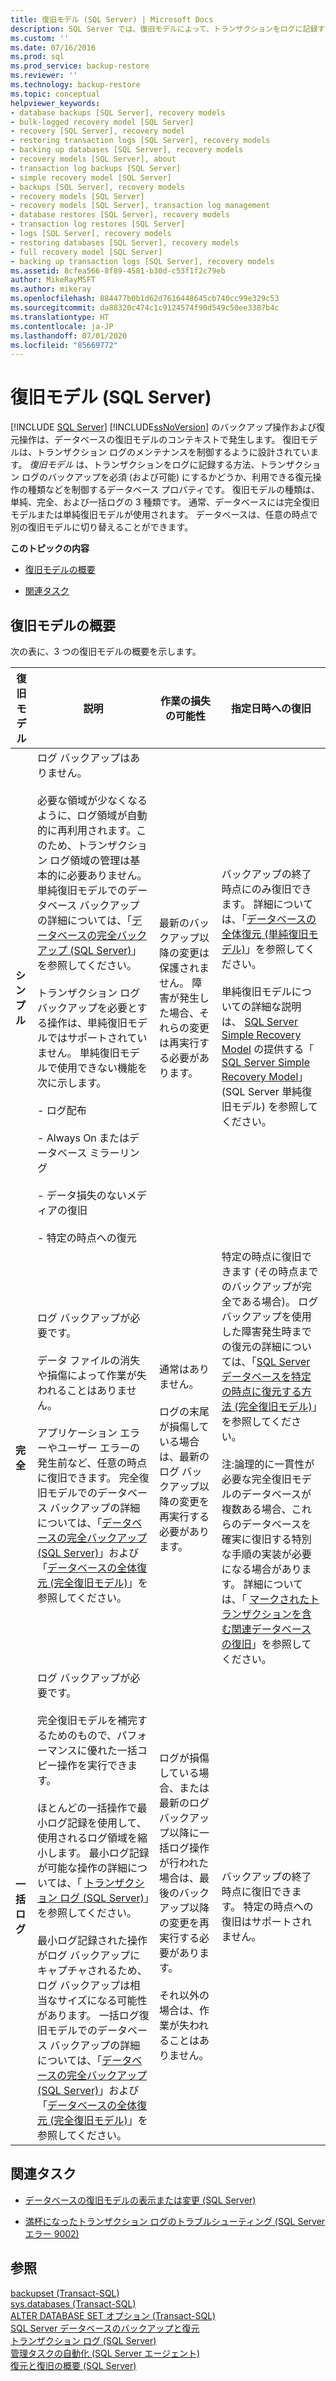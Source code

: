 ```yaml
---
title: 復旧モデル (SQL Server) | Microsoft Docs
description: SQL Server では、復旧モデルによって、トランザクションをログに記録する方法、トランザクション ログのバックアップを必須にするか、利用できる復元操作などが制御されます。
ms.custom: ''
ms.date: 07/16/2016
ms.prod: sql
ms.prod_service: backup-restore
ms.reviewer: ''
ms.technology: backup-restore
ms.topic: conceptual
helpviewer_keywords:
- database backups [SQL Server], recovery models
- bulk-logged recovery model [SQL Server]
- recovery [SQL Server], recovery model
- restoring transaction logs [SQL Server], recovery models
- backing up databases [SQL Server], recovery models
- recovery models [SQL Server], about
- transaction log backups [SQL Server]
- simple recovery model [SQL Server]
- backups [SQL Server], recovery models
- recovery models [SQL Server]
- recovery models [SQL Server], transaction log management
- database restores [SQL Server], recovery models
- transaction log restores [SQL Server]
- logs [SQL Server], recovery models
- restoring databases [SQL Server], recovery models
- full recovery model [SQL Server]
- backing up transaction logs [SQL Server], recovery models
ms.assetid: 8cfea566-8f89-4581-b30d-c53f1f2c79eb
author: MikeRayMSFT
ms.author: mikeray
ms.openlocfilehash: 884477b0b1d62d7616448645cb740cc99e329c53
ms.sourcegitcommit: da88320c474c1c9124574f90d549c50ee3387b4c
ms.translationtype: HT
ms.contentlocale: ja-JP
ms.lasthandoff: 07/01/2020
ms.locfileid: "85669772"
---
```

# <a name="recovery-models-sql-server"></a>復旧モデル (SQL Server)
 [!INCLUDE [SQL Server](../../includes/applies-to-version/sqlserver.md)]
  [!INCLUDE[ssNoVersion](../../includes/ssnoversion-md.md)] のバックアップ操作および復元操作は、データベースの復旧モデルのコンテキストで発生します。 復旧モデルは、トランザクション ログのメンテナンスを制御するように設計されています。 *復旧モデル* は、トランザクションをログに記録する方法、トランザクション ログのバックアップを必須 (および可能) にするかどうか、利用できる復元操作の種類などを制御するデータベース プロパティです。 復旧モデルの種類は、単純、完全、および一括ログの 3 種類です。 通常、データベースには完全復旧モデルまたは単純復旧モデルが使用されます。 データベースは、任意の時点で別の復旧モデルに切り替えることができます。  
  
 **このトピックの内容**  
  
-   [復旧モデルの概要](#RMov)  
  
-   [関連タスク](#RelatedTasks)  
  
##  <a name="recovery-model-overview"></a><a name="RMov"></a> 復旧モデルの概要  
 次の表に、3 つの復旧モデルの概要を示します。  
  
|復旧モデル|説明|作業の損失の可能性|指定日時への復旧|  
|--------------------|-----------------|------------------------|-------------------------------|  
|**シンプル**|ログ バックアップはありません。<br /><br /> 必要な領域が少なくなるように、ログ領域が自動的に再利用されます。このため、トランザクション ログ領域の管理は基本的に必要ありません。 単純復旧モデルでのデータベース バックアップの詳細については、「[データベースの完全バックアップ &#40;SQL Server&#41;](../../relational-databases/backup-restore/full-database-backups-sql-server.md)」を参照してください。<br /><br /> トランザクション ログ バックアップを必要とする操作は、単純復旧モデルではサポートされていません。 単純復旧モデルで使用できない機能を次に示します。<br /><br /> \- ログ配布<br /><br /> \- Always On またはデータベース ミラーリング<br /><br /> \- データ損失のないメディアの復旧<br /><br /> \- 特定の時点への復元|最新のバックアップ以降の変更は保護されません。 障害が発生した場合、それらの変更は再実行する必要があります。|バックアップの終了時点にのみ復旧できます。 詳細については、「[データベースの全体復元 &#40;単純復旧モデル&#41;](../../relational-databases/backup-restore/complete-database-restores-simple-recovery-model.md)」を参照してください。 <br><br> 単純復旧モデルについての詳細な説明は、 [SQL Server Simple Recovery Model](https://www.mssqltips.com/sqlservertutorial/4/sql-server-simple-recovery-model/) の提供する「 [SQL Server Simple Recovery Model](https://www.mssqltips.com)」(SQL Server 単純復旧モデル) を参照してください。|  
|**完全**|ログ バックアップが必要です。<br /><br /> データ ファイルの消失や損傷によって作業が失われることはありません。<br /><br /> アプリケーション エラーやユーザー エラーの発生前など、任意の時点に復旧できます。 完全復旧モデルでのデータベース バックアップの詳細については、「[データベースの完全バックアップ &#40;SQL Server&#41;](../../relational-databases/backup-restore/full-database-backups-sql-server.md)」および「[データベースの全体復元 &#40;完全復旧モデル&#41;](../../relational-databases/backup-restore/complete-database-restores-full-recovery-model.md)」を参照してください。|通常はありません。<br /><br /> ログの末尾が損傷している場合は、最新のログ バックアップ以降の変更を再実行する必要があります。|特定の時点に復旧できます (その時点までのバックアップが完全である場合)。 ログ バックアップを使用した障害発生時までの復元の詳細については、「[SQL Server データベースを特定の時点に復元する方法  &#40;完全復旧モデル&#41;](../../relational-databases/backup-restore/restore-a-sql-server-database-to-a-point-in-time-full-recovery-model.md)」を参照してください。<br /><br /> 注:論理的に一貫性が必要な完全復旧モデルのデータベースが複数ある場合、これらのデータベースを確実に復旧する特別な手順の実装が必要になる場合があります。 詳細については、「 [マークされたトランザクションを含む関連データベースの復旧](../../relational-databases/backup-restore/recovery-of-related-databases-that-contain-marked-transaction.md)」を参照してください。|  
|**一括ログ**|ログ バックアップが必要です。<br /><br /> 完全復旧モデルを補完するためのもので、パフォーマンスに優れた一括コピー操作を実行できます。<br /><br /> ほとんどの一括操作で最小ログ記録を使用して、使用されるログ領域を縮小します。 最小ログ記録が可能な操作の詳細については、「 [トランザクション ログ &#40;SQL Server&#41;](../../relational-databases/logs/the-transaction-log-sql-server.md)」を参照してください。<br /><br /> 最小ログ記録された操作がログ バックアップにキャプチャされるため、ログ バックアップは相当なサイズになる可能性があります。 一括ログ復旧モデルでのデータベース バックアップの詳細については、「[データベースの完全バックアップ &#40;SQL Server&#41;](../../relational-databases/backup-restore/full-database-backups-sql-server.md)」および「[データベースの全体復元 &#40;完全復旧モデル&#41;](../../relational-databases/backup-restore/complete-database-restores-full-recovery-model.md)」を参照してください。|ログが損傷している場合、または最新のログ バックアップ以降に一括ログ操作が行われた場合は、最後のバックアップ以降の変更を再実行する必要があります。<br /><br /> それ以外の場合は、作業が失われることはありません。|バックアップの終了時点に復旧できます。 特定の時点への復旧はサポートされません。|  
  
##  <a name="related-tasks"></a><a name="RelatedTasks"></a> 関連タスク  
  
-   [データベースの復旧モデルの表示または変更 &#40;SQL Server&#41;](../../relational-databases/backup-restore/view-or-change-the-recovery-model-of-a-database-sql-server.md)  
  
-   [満杯になったトランザクション ログのトラブルシューティング &#40;SQL Server エラー 9002&#41;](../../relational-databases/logs/troubleshoot-a-full-transaction-log-sql-server-error-9002.md)  
  
## <a name="see-also"></a>参照  
 [backupset &#40;Transact-SQL&#41;](../../relational-databases/system-tables/backupset-transact-sql.md)   
 [sys.databases &#40;Transact-SQL&#41;](../../relational-databases/system-catalog-views/sys-databases-transact-sql.md)   
 [ALTER DATABASE SET オプション &#40;Transact-SQL&#41;](../../t-sql/statements/alter-database-transact-sql-set-options.md)   
 [SQL Server データベースのバックアップと復元](../../relational-databases/backup-restore/back-up-and-restore-of-sql-server-databases.md)   
 [トランザクション ログ &#40;SQL Server&#41;](../../relational-databases/logs/the-transaction-log-sql-server.md)   
 [管理タスクの自動化 &#40;SQL Server エージェント&#41;](https://msdn.microsoft.com/library/541ee5ac-2c9f-4b74-b4f0-13b7bd5920b0)   
 [復元と復旧の概要 &#40;SQL Server&#41;](../../relational-databases/backup-restore/restore-and-recovery-overview-sql-server.md)  
  
  
